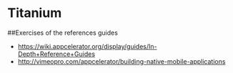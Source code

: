 # Titanium
##Exercises of the references guides

* https://wiki.appcelerator.org/display/guides/In-Depth+Reference+Guides
* http://vimeopro.com/appcelerator/building-native-mobile-applications